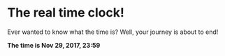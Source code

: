 # The real time clock!

Ever wanted to know what the time is? Well, your journey is about to end!

**The time is Nov 29, 2017, 23:59**